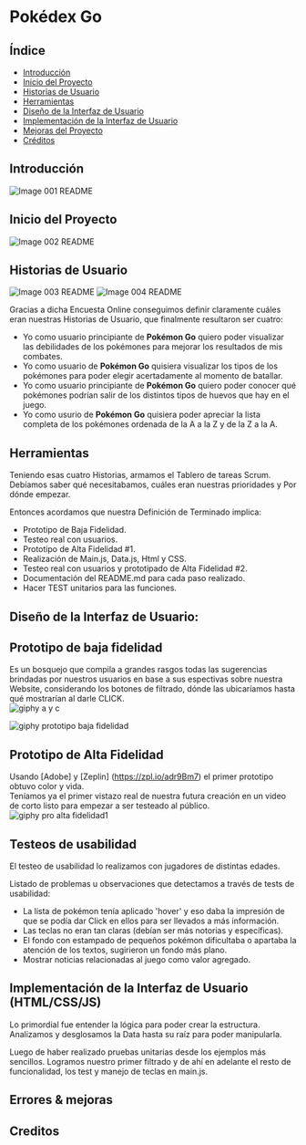 
# Pokédex Go

## Índice
  - [Introducción](#introducción)
  - [Inicio del Proyecto](#inicio-del-proyecto)
  - [Historias de Usuario](#historias-de-usuario)
  - [Herramientas](#herramientas)
  - [Diseño de la Interfaz de Usuario](#diseño-de-la-interfaz-de-usuario)
  - [Implementación de la Interfaz de Usuario](##implementación-de-la-interfaz-de-usuario-(html/css/js))
  - [Mejoras del Proyecto](#errores-&-mejoras) 
  - [Créditos](#image-001-readme)

## Introducción ##
![Image 001 README](https://66.media.tumblr.com/facd6b9fbc2cd6152d88e6304888c309/tumblr_pl0aaj5Ifj1qefzxxo1_1280.png)
## Inicio del Proyecto  ##
![Image 002 README](https://66.media.tumblr.com/624097b8c182a2d3ec06e02b8853fc18/tumblr_pl0aaj5Ifj1qefzxxo2_r1_1280.png)

## Historias de Usuario ##
![Image 003 README](https://66.media.tumblr.com/ae996564066c582f32062f389818de05/tumblr_pl0aaj5Ifj1qefzxxo3_r1_1280.png)
![Image 004 README](https://66.media.tumblr.com/eede62a2559a6be02f4472041da7f413/tumblr_pl0aaj5Ifj1qefzxxo4_r1_1280.png)

Gracias a dicha Encuesta Online conseguimos definir claramente cuáles eran nuestras Historias de Usuario, que finalmente resultaron ser cuatro:

* Yo como usuario principiante de **Pokémon Go** quiero poder visualizar las debilidades de los pokémones para mejorar los resultados de mis combates.
* Yo como usuario de **Pokémon Go** quisiera visualizar los tipos de los pokémones para poder elegir acertadamente al momento de batallar.
* Yo como usuario principiante de **Pokémon Go** quiero poder conocer qué pokémones podrían salir de los distintos tipos de huevos que hay en el juego.
* Yo como usurio de **Pokémon Go** quisiera poder apreciar la lista completa de los pokémones ordenada de la A a la Z y de la Z a la A.

## Herramientas ##
Teniendo esas cuatro Historias, armamos el Tablero de tareas Scrum. Debíamos saber qué necesitabamos, cuáles eran nuestras prioridades y Por dónde empezar.

Entonces acordamos que nuestra Definición de Terminado implica:
* Prototipo de Baja Fidelidad.
* Testeo real con usuarios.
* Prototipo de Alta Fidelidad #1.
* Realización de Main.js, Data.js, Html y CSS.
* Testeo real con usuarios y prototipado de Alta Fidelidad #2.
* Documentación del README.md para cada paso realizado.
* Hacer TEST unitarios para las funciones.


## Diseño de la Interfaz de Usuario:

## Prototipo de baja fidelidad

Es un bosquejo que compila a grandes rasgos todas las sugerencias brindadas por nuestros usuarios en base a sus espectivas sobre nuestra Website, considerando los botones de filtrado, dónde las ubicaríamos hasta qué mostrarían al darle CLICK.   
![giphy a y c](https://user-images.githubusercontent.com/45071312/51076722-22574580-166a-11e9-95c1-b2129b538edc.gif)

![giphy prototipo baja fidelidad](https://user-images.githubusercontent.com/45071312/51099982-e7582d80-17a1-11e9-84d4-9bf4bf84b28b.gif)

## Prototipo de Alta Fidelidad
Usando [Adobe] y [Zeplin] (https://zpl.io/adr9Bm7) el primer prototipo obtuvo color y vida.  
Teníamos ya el primer vistazo real de nuestra futura creación en un video de corto listo para empezar a ser testeado al público.
![giphy pro alta fidelidad1](https://user-images.githubusercontent.com/45071312/51101774-17a3ca00-17aa-11e9-8128-672fdd9dc6e6.gif)

## Testeos de usabilidad

El testeo de usabilidad lo realizamos con jugadores de distintas edades.

Listado de problemas u observaciones que detectamos a través de tests de usabilidad:

* La lista de pokémon tenía aplicado 'hover' y eso daba la impresión de que se podía dar Click en ellos para ser llevados a más información.
* Las teclas no eran tan claras (debían ser más notorias y específicas).
* El fondo con estampado de pequeños pokémon dificultaba o apartaba la atención de los textos, sugirieron un fondo más plano.
* Mostrar noticias relacionadas al juego como valor agregado.

## Implementación de la Interfaz de Usuario (HTML/CSS/JS)

Lo primordial fue entender la lógica para poder crear la estructura.  
Analizamos y desglosamos la Data hasta su raíz para poder manipularla.  

Luego de haber realizado pruebas unitarias desde los ejemplos más sencillos. Logramos nuestro primer filtrado y de ahí en adelante el resto de funcionalidad, los test y manejo de teclas en main.js.

## Errores & mejoras

## Creditos